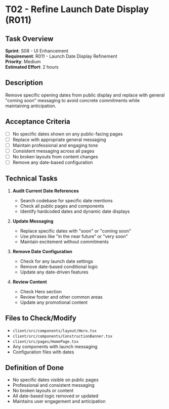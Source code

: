 # T02 - Refine Launch Date Display (R011)

## Task Overview
**Sprint**: S08 - UI Enhancement  
**Requirement**: R011 - Launch Date Display Refinement  
**Priority**: Medium  
**Estimated Effort**: 2 hours

## Description
Remove specific opening dates from public display and replace with general "coming soon" messaging to avoid concrete commitments while maintaining anticipation.

## Acceptance Criteria
- [ ] No specific dates shown on any public-facing pages
- [ ] Replace with appropriate general messaging
- [ ] Maintain professional and engaging tone
- [ ] Consistent messaging across all pages
- [ ] No broken layouts from content changes
- [ ] Remove any date-based configuration

## Technical Tasks
1. **Audit Current Date References**
   - Search codebase for specific date mentions
   - Check all public pages and components
   - Identify hardcoded dates and dynamic date displays

2. **Update Messaging**
   - Replace specific dates with "soon" or "coming soon"
   - Use phrases like "in the near future" or "very soon"
   - Maintain excitement without commitments

3. **Remove Date Configuration**
   - Check for any launch date settings
   - Remove date-based conditional logic
   - Update any date-driven features

4. **Review Content**
   - Check Hero section
   - Review footer and other common areas
   - Update any promotional content

## Files to Check/Modify
- `client/src/components/layout/Hero.tsx`
- `client/src/components/ConstructionBanner.tsx`
- `client/src/pages/HomePage.tsx`
- Any components with launch messaging
- Configuration files with dates

## Definition of Done
- No specific dates visible on public pages
- Professional and consistent messaging
- No broken layouts or content
- All date-based logic removed or updated
- Maintains user engagement and anticipation